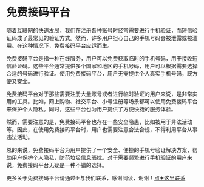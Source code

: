 # 免费接码平台

随着互联网的快速发展，我们在注册各种账号时经常需要进行手机验证，而短信验证码成了最常见的验证方式。然而，许多用户担心自己的手机号码会被泄露或被滥用。在这种情况下，免费接码平台应运而生。

免费接码平台是指一种在线服务，用户可以免费获取临时的手机号码，用于接收短信验证码。这些平台通常提供多个国家和地区的手机号码，用户可以根据需要选择合适的号码进行验证。使用免费接码平台，用户无需提供个人真实手机号码，既方便又安全。

免费接码平台对于那些需要注册大量账号或者进行临时验证的用户来说，是非常实用的工具。比如，网上购物、社交平台、小号注册等场景都可以使用免费接码平台来保护个人隐私。同时，这些平台也为用户提供了方便快捷的服务体验。

然而，需要注意的是，免费接码平台也存在一些安全隐患，比如被用于非法活动等。因此，在使用免费接码平台时，用户也需要注意合法合规，不得利用平台从事违法活动。

总的来说，免费接码平台为用户提供了一个安全、便捷的手机号验证解决方案，帮助用户保护个人隐私，防范垃圾信息骚扰。对于需要频繁进行手机验证的用户来说，免费接码平台无疑是一种不错的选择。

更多关于免费接码平台请通过✈与我们联系，感谢阅读，谢谢！[点✈这里联系](https://t.me/lm999bot)
